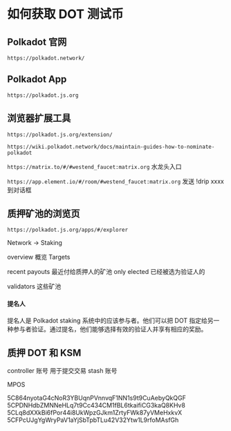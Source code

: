 # 如何获取 DOT 测试币

## Polkadot 官网

`https://polkadot.network/`

## Polkadot App

`https://polkadot.js.org`

## 浏览器扩展工具

`https://polkadot.js.org/extension/`

`https://wiki.polkadot.network/docs/maintain-guides-how-to-nominate-polkadot`

`https://matrix.to/#/#westend_faucet:matrix.org` 水龙头入口

`https://app.element.io/#/room/#westend_faucet:matrix.org`
发送 !drip xxxx 到对话框

## 质押矿池的浏览页

`https://polkadot.js.org/apps/#/explorer`

Network -> Staking

overview 概览
Targets

recent payouts 最近付给质押人的矿池
only elected 已经被选为验证人的

validators 这些矿池

#### 提名人

提名人是 Polkadot staking 系统中的应该参与者。他们可以把 DOT 指定给另一种参与者验证。通过提名，他们能够选择有效的验证人并享有相应的奖励。

## 质押 DOT 和 KSM

controller 账号 用于提交交易
stash 账号


MPOS

5C864nyotaG4cNoR3YBUqnPVnnvqF1NN1s9t9CuAebyQkQGF
5CPDNHdbZMNNeHLq7t9Cc434CM1fBL6tkaifiCG3kaQ8KHv8
5CLq8dXXkBi6fPor44i8UkWpzGJkm1ZrtyFWk87yVMeHxkvX
5CFPcUJgYgWryPaV1aYjSbTpbTLu42V32Ytw1L9rfoMAsfGh